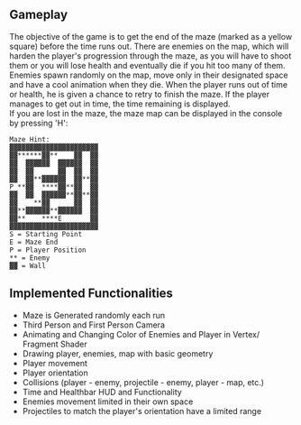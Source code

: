 ## Gameplay
The objective of the game is to get the end of the maze (marked as a yellow square) before the time runs out. There are enemies on the map, which will harden the player's progression through the maze, as you will have to shoot them or you will lose health and eventually die if you hit too many of them. Enemies spawn randomly on the map, move only in their designated space and have a cool animation when they die. When the player runs out of time or health, he is given a chance to retry to finish the maze. If the player manages to get out in time, the time remaining is displayed.  
If you are lost in the maze, the maze map can be displayed in the console by pressing 'H':  
```
Maze Hint:  
▓▓▓▓▓▓▓▓▓▓▓▓▓▓▓▓▓▓▓▓▓▓  
▓▓******▓▓**    ▓▓  ▓▓  
▓▓  ▓▓▓▓▓▓  ▓▓▓▓▓▓  ▓▓  
▓▓  ▓▓      ▓▓  ▓▓  ▓▓  
▓▓  ▓▓**▓▓▓▓▓▓  ▓▓**▓▓  
P **▓▓  ****▓▓**▓▓  ▓▓  
▓▓  ▓▓  ▓▓▓▓▓▓**▓▓**▓▓  
▓▓    **▓▓      ▓▓  ▓▓  
▓▓**▓▓▓▓▓▓**▓▓▓▓▓▓  ▓▓  
▓▓**    ****E       ▓▓  
▓▓▓▓▓▓▓▓▓▓▓▓▓▓▓▓▓▓▓▓▓▓  
S = Starting Point  
E = Maze End  
P = Player Position  
** = Enemy  
▓▓ = Wall  
```


## Implemented Functionalities
* Maze is Generated randomly each run
* Third Person and First Person Camera
* Animating and Changing Color of Enemies and Player in Vertex/ Fragment Shader
* Drawing player, enemies, map with basic geometry
* Player movement
* Player orientation
* Collisions (player - enemy, projectile - enemy, player - map, etc.)
* Time and Healthbar HUD and Functionality
* Enemies movement limited in their own space
* Projectiles to match the player's orientation have a limited range
